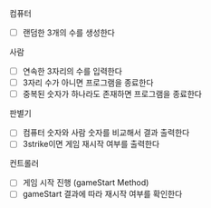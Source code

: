 컴퓨터
- [ ] 랜덤한  3개의 수를 생성한다

사람
- [ ] 연속한 3자리의 수를 입력한다
- [ ] 3자리 수가 아니면 프로그램을 종료한다
- [ ] 중복된 숫자가 하나라도 존재하면 프로그램을 종료한다

판별기
- [ ] 컴퓨터 숫자와 사람 숫자를 비교해서 결과 출력한다
- [ ] 3strike이면 게임 재시작 여부를 출력한다

컨트롤러 
- [ ] 게임 시작 진행 (gameStart Method) 
- [ ] gameStart 결과에 따라 재시작 여부를 확인한다
